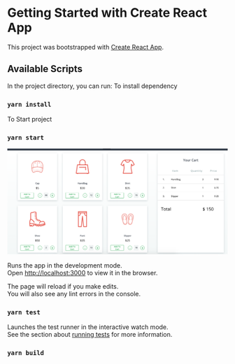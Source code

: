 # Getting Started with Create React App

This project was bootstrapped with [Create React App](https://github.com/facebook/create-react-app).

## Available Scripts

In the project directory, you can run:
To install dependency

### `yarn install`

To Start project
### `yarn start`

![alt text](https://github.com/SumitKumar-FrontEndDeveloper/CartExample_OneClick_function_in_reactJS/blob/main/cart.png)

Runs the app in the development mode.\
Open [http://localhost:3000](http://localhost:3000) to view it in the browser.

The page will reload if you make edits.\
You will also see any lint errors in the console.

### `yarn test`

Launches the test runner in the interactive watch mode.\
See the section about [running tests](https://facebook.github.io/create-react-app/docs/running-tests) for more information.

### `yarn build`
